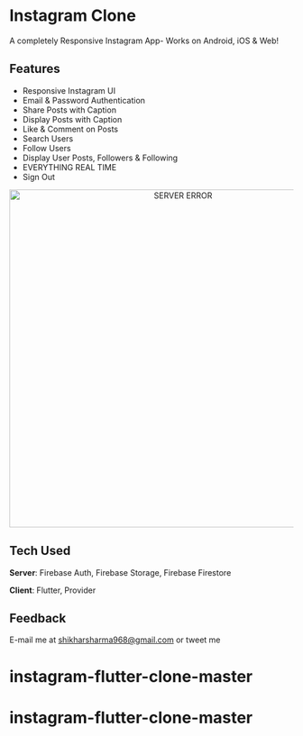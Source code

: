 # Instagram Clone

A completely Responsive Instagram App- Works on Android, iOS & Web! 

## Features
- Responsive Instagram UI
- Email & Password Authentication
- Share Posts with Caption
- Display Posts with Caption
- Like & Comment on Posts
- Search Users
- Follow Users
- Display User Posts, Followers & Following
- EVERYTHING REAL TIME
- Sign Out



<p align="center">
  <img width="600" src = "https://www.google.com/imgres?imgurl=https%3A%2F%2Fassets.materialup.com%2Fuploads%2F5e43d35c-2ad3-4567-bcec-35d01a9cb6d2%2Fpreview.jpg&imgrefurl=https%3A%2F%2Fwww.uplabs.com%2Fposts%2Finstagram-ui-kit-12a8c5de-3f5c-48d5-8f88-34f410f312ea&tbnid=0nVTh2BpZ-GHeM&vet=12ahUKEwiqn_SPqOD5AhUrjNgFHQN4DJgQMygIegUIARDtAQ..i&docid=QpGqykWioW8NlM&w=1200&h=900&q=instagram%20ui%20images&ved=2ahUKEwiqn_SPqOD5AhUrjNgFHQN4DJgQMygIegUIARDtAQ"alt="SERVER ERROR">
</p>



## Tech Used
**Server**: Firebase Auth, Firebase Storage, Firebase Firestore

**Client**: Flutter, Provider
    
## Feedback
E-mail me 
at 
shikharsharma968@gmail.com
or tweet me


# instagram-flutter-clone-master
# instagram-flutter-clone-master
